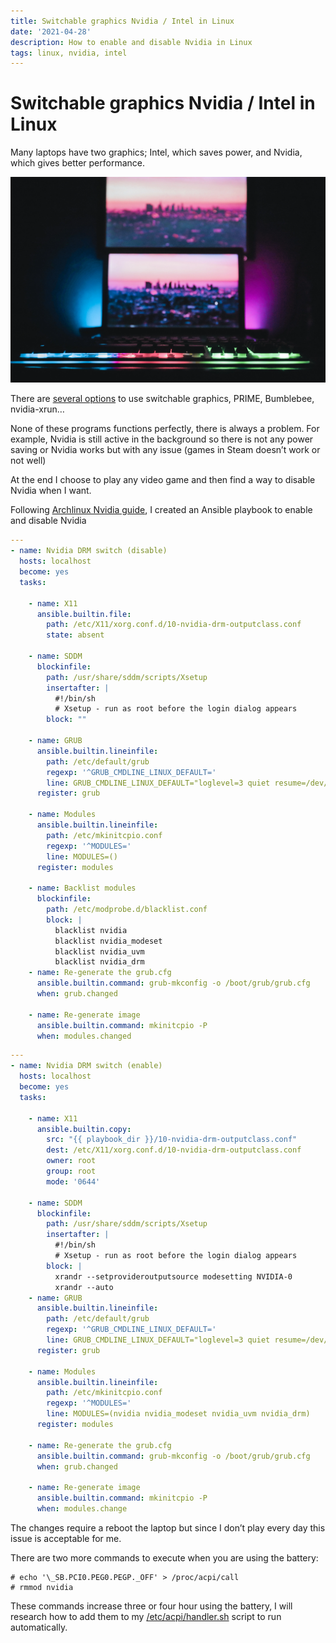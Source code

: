 ```yaml
---
title: Switchable graphics Nvidia / Intel in Linux
date: '2021-04-28'
description: How to enable and disable Nvidia in Linux
tags: linux, nvidia, intel
---
```


# Switchable graphics Nvidia / Intel in Linux

Many laptops have two graphics; Intel, which saves power, and Nvidia, which gives better performance.

![](./graphics-nvidia-intel.webp)

There are [several options](https://wiki.archlinux.org/index.php/NVIDIA_Optimus#Use_switchable_graphics) to use switchable graphics, PRIME, Bumblebee, nvidia-xrun…

None of these programs functions perfectly, there is always a problem. For example, Nvidia is still active in the background so there is not any power saving or Nvidia works but with any issue (games in Steam doesn’t work or not well)

At the end I choose to play any video game and then find a way to disable Nvidia when I want.

Following [Archlinux Nvidia guide](https://wiki.archlinux.org/index.php/NVIDIA#DRM_kernel_mode_setting), I created an Ansible playbook to enable and disable Nvidia

```yaml
---
- name: Nvidia DRM switch (disable)
  hosts: localhost
  become: yes
  tasks:

    - name: X11
      ansible.builtin.file:
        path: /etc/X11/xorg.conf.d/10-nvidia-drm-outputclass.conf
        state: absent

    - name: SDDM
      blockinfile:
        path: /usr/share/sddm/scripts/Xsetup
        insertafter: |
          #!/bin/sh
          # Xsetup - run as root before the login dialog appears
        block: ""

    - name: GRUB
      ansible.builtin.lineinfile:
        path: /etc/default/grub
        regexp: '^GRUB_CMDLINE_LINUX_DEFAULT='
        line: GRUB_CMDLINE_LINUX_DEFAULT="loglevel=3 quiet resume=/dev/mapper/Vol-swap"
      register: grub

    - name: Modules
      ansible.builtin.lineinfile:
        path: /etc/mkinitcpio.conf
        regexp: '^MODULES='
        line: MODULES=()
      register: modules

    - name: Backlist modules
      blockinfile:
        path: /etc/modprobe.d/blacklist.conf
        block: |
          blacklist nvidia
          blacklist nvidia_modeset
          blacklist nvidia_uvm
          blacklist nvidia_drm
    - name: Re-generate the grub.cfg
      ansible.builtin.command: grub-mkconfig -o /boot/grub/grub.cfg
      when: grub.changed

    - name: Re-generate image
      ansible.builtin.command: mkinitcpio -P
      when: modules.changed
```

```yaml
---
- name: Nvidia DRM switch (enable)
  hosts: localhost
  become: yes
  tasks:

    - name: X11
      ansible.builtin.copy:
        src: "{{ playbook_dir }}/10-nvidia-drm-outputclass.conf"
        dest: /etc/X11/xorg.conf.d/10-nvidia-drm-outputclass.conf
        owner: root
        group: root
        mode: '0644'

    - name: SDDM
      blockinfile:
        path: /usr/share/sddm/scripts/Xsetup
        insertafter: |
          #!/bin/sh
          # Xsetup - run as root before the login dialog appears
        block: |
          xrandr --setprovideroutputsource modesetting NVIDIA-0
          xrandr --auto
    - name: GRUB
      ansible.builtin.lineinfile:
        path: /etc/default/grub
        regexp: '^GRUB_CMDLINE_LINUX_DEFAULT='
        line: GRUB_CMDLINE_LINUX_DEFAULT="loglevel=3 quiet resume=/dev/mapper/Vol-swap nvidia-drm.modeset=1"
      register: grub

    - name: Modules
      ansible.builtin.lineinfile:
        path: /etc/mkinitcpio.conf
        regexp: '^MODULES='
        line: MODULES=(nvidia nvidia_modeset nvidia_uvm nvidia_drm)
      register: modules

    - name: Re-generate the grub.cfg
      ansible.builtin.command: grub-mkconfig -o /boot/grub/grub.cfg
      when: grub.changed

    - name: Re-generate image
      ansible.builtin.command: mkinitcpio -P
      when: modules.change
```

The changes require a reboot the laptop but since I don’t play every day this issue is acceptable for me.

There are two more commands to execute when you are using the battery:

```
# echo '\_SB.PCI0.PEG0.PEGP._OFF' > /proc/acpi/call
# rmmod nvidia
```

These commands increase three or four hour using the battery, I will research how to add them to my [/etc/acpi/handler.sh](https://dev.callepuzzle.com/how-to-save-power-consumption-in-linux-c78e56a912f8) script to run automatically.